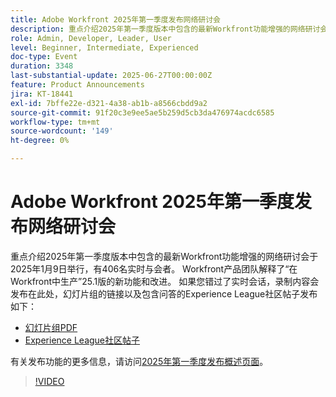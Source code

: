 ```yaml
---
title: Adobe Workfront 2025年第一季度发布网络研讨会
description: 重点介绍2025年第一季度版本中包含的最新Workfront功能增强的网络研讨会于2025年1月9日举行，有406名实时与会者。 Workfront产品团队解释了“在Workfront中生产”25.1版的新功能和改进。
role: Admin, Developer, Leader, User
level: Beginner, Intermediate, Experienced
doc-type: Event
duration: 3348
last-substantial-update: 2025-06-27T00:00:00Z
feature: Product Announcements
jira: KT-18441
exl-id: 7bffe22e-d321-4a38-ab1b-a8566cbdd9a2
source-git-commit: 91f20c3e9ee5ae5b259d5cb3da476974acdc6585
workflow-type: tm+mt
source-wordcount: '149'
ht-degree: 0%

---
```


# Adobe Workfront 2025年第一季度发布网络研讨会

重点介绍2025年第一季度版本中包含的最新Workfront功能增强的网络研讨会于2025年1月9日举行，有406名实时与会者。 Workfront产品团队解释了“在Workfront中生产”25.1版的新功能和改进。 如果您错过了实时会话，录制内容会发布在此处，幻灯片组的链接以及包含问答的Experience League社区帖子发布如下：

* [幻灯片组PDF](https://cdn.experience.workfront.com/Training/Guides/Customer+Success+at+Scale/010925+-+25.1+First+Quarter+2025+Release+Webinar.pdf)
* [Experience League社区帖子](https://experienceleaguecommunities.adobe.com/t5/workfront-discussions/event-follow-up-adobe-workfront-first-quarter-2025-release/td-p/729761)

有关发布功能的更多信息，请访问[2025年第一季度发布概述页面](https://experienceleague.adobe.com/zh-hans/docs/workfront/using/product-announcements/product-releases/release-25-q1/25-q1-release-overview#report-and-dashboard-enhancements)。

>[!VIDEO](https://video.tv.adobe.com/v/3464380/?learn=on&enablevpops)
